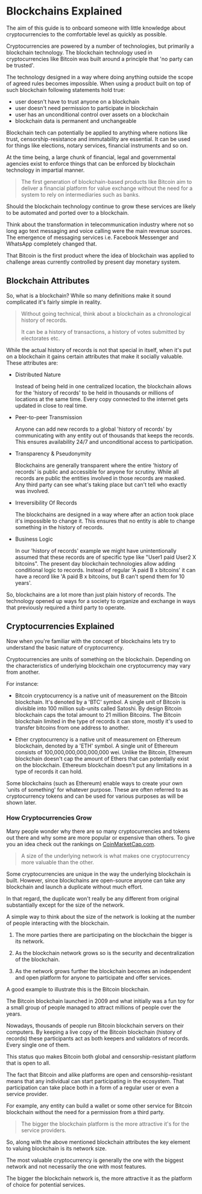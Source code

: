 # Blockchains Explained

The aim of this guide is to onboard someone with little knowledge about cryptocurrencies to the comfortable level as quickly as possible.

Cryptocurrencies are powered by a number of technologies, but primarily a blockchain technology. The blockchain technology used in cryptocurrencies like Bitcoin was built around a principle that 'no party can be trusted'. 

The technology designed in a way where doing anything outside the scope of agreed rules becomes impossible. When using a product built on top of such blockchain following statements hold true:

- user doesn't have to trust anyone on a blockchain
- user doesn't need permission to participate in blockchain
- user has an unconditional control over assets on a blockchain
- blockchain data is permanent and unchangeable

Blockchain tech can potentially be applied to anything where notions like trust, censorship-resistance and immutability are essential. It can be used for things like elections, notary services, financial instruments and so on.

At the time being, a large chunk of financial, legal and governmental agencies exist to enforce things that can be enforced by blockchain technology in impartial manner. 

> The first generation of blockchain-based products like Bitcoin aim to deliver a financial platform for value exchange without the need for a system to rely on intermediaries such as banks. 

Should the blockchain technology continue to grow these services are likely to be automated and ported over to a blockchain.

Think about the transformation in telecommunication industry where not so long ago text messaging and voice calling were the main revenue sources. The emergence of messaging services i.e. Facebook Messenger and WhatsApp completely changed that.

That Bitcoin is the first product where the idea of blockchain was applied to challenge areas currently controlled by present day monetary system.

## Blockchain Attributes

So, what is a blockchain? While so many definitions make it sound complicated it's fairly simple in reality.

> Without going technical, think about a blockchain as a chronological history of records. 
>
> It can be a history of transactions, a history of votes submitted by electorates etc. 

While the actual history of records is not that special in itself, when it's put on a blockchain it gains certain attributes that make it socially valuable. These attributes are:

* Distributed Nature

    Instead of being held in one centralized location, the blockchain allows for the 'history of records' to be held in thousands or millions of locations at the same time. Every copy connected to the internet gets updated in close to real time.   

* Peer-to-peer Transmission

    Anyone can add new records to a global 'history of records' by communicating with any entity out of thousands that keeps the records. This ensures availability 24/7 and unconditional access to participation.  

* Transparency & Pseudonymity

    Blockchains are generally transparent where the entire 'history of records' is public and accessible for anyone for scrutiny. While all records are public the entities involved in those records are masked. Any third party can see what's taking place but can't tell who exactly was involved.

* Irreversibility Of Records

    The blockchains are designed in a way where after an action took place it's impossible to change it. This ensures that no entity is able to change something in the history of records.

* Business Logic

    In our 'history of records' example we might have unintentionally assumed that these records are of specific type like "User1 paid User2 X bitcoins". The present day blockchain technologies allow adding conditional logic to records. Instead of regular 'A paid B x bitcoins' it can have a record like 'A paid B x bitcoins, but B can't spend them for 10 years'.
   
So, blockchains are a lot more than just plain history of records. The technology opened up ways for a society to organize and exchange in ways that previously required a third party to operate.

## Cryptocurrencies Explained

Now when you're familiar with the concept of blockchains lets try to understand the basic nature of cryptocurrency.

Cryptocurrencies are units of something on the blockchain. Depending on the characteristics of underlying blockchain one cryptocurrency may vary from another.

For instance:

- Bitcoin cryptocurrency is a native unit of measurement on the Bitcoin blockchain. It's denoted by a 'BTC' symbol. A single unit of Bitcoin is divisible into 100 million sub-units called Satoshi. By design Bitcoin blockchain caps the total amount to 21 million Bitcoins. The Bitcoin blockchain limited in the type of records it can store, mostly it's used to transfer bitcoins from one address to another.

- Ether cryptocurrency is a native unit of measurement on Ethereum blockchain, denoted by a 'ETH' symbol. A single unit of Ethereum consists of 100,000,000,000,000,000 wei. Unlike the Bitcoin, Ethereum blockchain doesn't cap the amount of Ethers that can potentially exist on the blockchain. Ethereum blockchain doesn't put any limitations in a type of records it can hold. 

Some blockchains (such as Ethereum) enable ways to create your own 'units of something' for whatever purpose. These are often referred to as cryptocurrency tokens and can be used for various purposes as will be shown later.

### How Cryptocurrencies Grow

Many people wonder why there are so many cryptocurrencies and tokens out there and why some are more popular or expensive than others. To give you an idea check out the rankings on [CoinMarketCap.com](https://coinmarketcap.com).

> A size of the underlying network is what makes one cryptocurrency more valuable than the other.

Some cryptocurrencies are unique in the way the underlying blockchain is built. However, since blockchains are open-source anyone can take any blockchain and launch a duplicate without much effort. 

In that regard, the duplicate won't really be any different from original substantially except for the size of the network. 

A simple way to think about the size of the network is looking at the number of people interacting with the blockchain. 

1. The more parties there are participating on the blockchain the bigger is its network. 

2. As the blockchain network grows so is the security and decentralization of the blockchain.

3. As the network grows further the blockchain becomes an independent and open platform for anyone to participate and offer services.

A good example to illustrate this is the Bitcoin blockchain. 

The Bitcoin blockchain launched in 2009 and what initially was a fun toy for a small group of people managed to attract millions of people over the years. 

Nowadays, thousands of people run Bitcoin blockchain servers on their computers. By keeping a live copy of the Bitcoin blockchain (history of records) these participants act as both keepers and validators of records. Every single one of them. 

This status quo makes Bitcoin both global and censorship-resistant platform that is open to all. 

The fact that Bitcoin and alike platforms are open and censorship-resistant means that any individual can start participating in the ecosystem. That participation can take place both in a form of a regular user or even a service provider. 

For example, any entity can build a wallet or some other service for Bitcoin blockchain without the need for a permission from a third party.

> The bigger the blockchain platform is the more attractive it's for the service providers. 

So, along with the above mentioned blockchain attributes the key element to valuing blockchain is its network size. 

The most valuable cryptocurrency is generally the one with the biggest network and not necessarily the one with most features. 

The bigger the blockchain network is, the more attractive it as the platform of choice for potential services.
